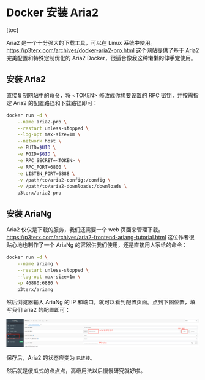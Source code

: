 # Docker 安装 Aria2

[toc]

Aria2 是一个十分强大的下载工具，可以在 Linux 系统中使用。https://p3terx.com/archives/docker-aria2-pro.html 这个网站提供了基于 Aria2 完美配置和特殊定制优化的 Aria2 Docker，很适合像我这种懒懒的伸手党使用。

## 安装 Aria2

直接复制网站中的命令，将 \<TOKEN\> 修改成你想要设置的 RPC 密钥，并按需指定 Aria2 的配置路径和下载路径即可：

```bash
docker run -d \
    --name aria2-pro \
    --restart unless-stopped \
    --log-opt max-size=1m \
    --network host \
    -e PUID=$UID \
    -e PGID=$GID \
    -e RPC_SECRET=<TOKEN> \
    -e RPC_PORT=6800 \
    -e LISTEN_PORT=6888 \
    -v /path/to/aria2-config:/config \
    -v /path/to/aria2-downloads:/downloads \
    p3terx/aria2-pro
```

## 安装 Ar­i­aNg

Aria2 仅仅是下载的服务，我们还需要一个 web 页面来管理下载。https://p3terx.com/archives/aria2-frontend-ariang-tutorial.html 这位作者很贴心地也制作了一个 Ar­i­aNg 的容器供我们使用，还是直接用人家给的命令：

```bash
docker run -d \
    --name ariang \
    --restart unless-stopped \
    --log-opt max-size=1m \
    -p 46880:6880 \
    p3terx/ariang
```

然后浏览器输入 AriaNg 的 IP 和端口，就可以看到配置页面。点到下图位置，填写我们 aria2 的配置即可：

![image-20210102005929694](docker-aria2.assets/image-20210102005929694.png)

保存后，Aria2 的状态应变为 `已连接`。

然后就是傻瓜式的点点点，高级用法以后慢慢研究就好啦。